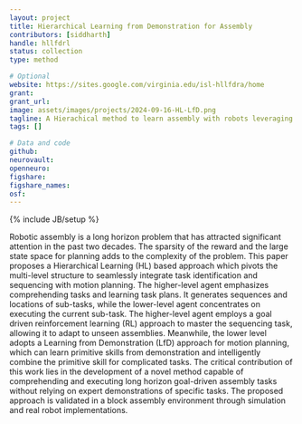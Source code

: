```yaml
---
layout: project
title: Hierarchical Learning from Demonstration for Assembly
contributors: [siddharth]
handle: hllfdrl
status: collection
type: method

# Optional
website: https://sites.google.com/virginia.edu/isl-hllfdra/home
grant:
grant_url:
image: assets/images/projects/2024-09-16-HL-LfD.png
tagline: A Hierachical method to learn assembly with robots leveraging demonstrations.
tags: []

# Data and code
github: 
neurovault:
openneuro:
figshare:
figshare_names:
osf:
---
```

{% include JB/setup %}

Robotic assembly is a long horizon problem that has attracted significant attention in the past two decades. The sparsity of the reward and the large state space for planning adds to the complexity of the problem. This paper proposes a Hierarchical Learning (HL) based approach which pivots the multi-level structure to seamlessly integrate task identification and sequencing with motion planning. The higher-level agent emphasizes comprehending tasks and learning task plans. It generates sequences and locations of sub-tasks, while the lower-level agent concentrates on executing the current sub-task. The higher-level agent employs a goal driven reinforcement learning (RL) approach to master the sequencing task, allowing it to adapt to unseen assemblies. Meanwhile, the lower level adopts a Learning from Demonstration (LfD) approach for motion planning, which can learn primitive skills from demonstration and intelligently combine the primitive skill for complicated tasks. The critical contribution of this work lies in the development of a novel method capable of comprehending and executing long horizon goal-driven assembly tasks without relying on expert demonstrations of specific tasks.  The proposed approach is validated in a block assembly environment through simulation and real robot implementations. 

